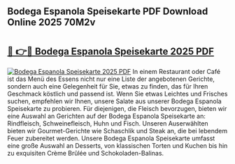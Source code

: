 ## Bodega Espanola Speisekarte PDF Download Online 2025 70M2v

# <h2><a href="http://gce05le.nevu.top/?p=Bodega+Espanola+Speisekarte">🔗 👉🔴 Bodega Espanola Speisekarte 2025 PDF</a></h2>

[![Bodega Espanola Speisekarte 2025 PDF](https://i.imgur.com/dBaPXMq.png)](http://gce05le.nevu.top/?p=Bodega+Espanola+Speisekarte)
In einem Restaurant oder Café ist das Menü des Essens nicht nur eine Liste der angebotenen Gerichte, sondern auch eine Gelegenheit für Sie, etwas zu finden, das für Ihren Geschmack köstlich und passend ist. Wenn Sie etwas Leichtes und Frisches suchen, empfehlen wir Ihnen, unsere Salate aus unserer Bodega Espanola Speisekarte zu probieren. Für diejenigen, die Fleisch bevorzugen, bieten wir eine Auswahl an Gerichten auf der Bodega Espanola Speisekarte an: Rindfleisch, Schweinefleisch, Huhn und Fisch. Unseren Auserwählten bieten wir Gourmet-Gerichte wie Schaschlik und Steak an, die bei lebendem Feuer zubereitet werden. Unsere Bodega Espanola Speisekarte umfasst eine große Auswahl an Desserts, von klassischen Torten und Kuchen bis hin zu exquisiten Crème Brûlée und Schokoladen-Balinas.
